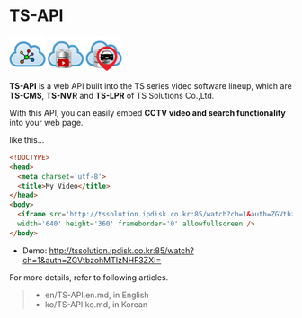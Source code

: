 TS-API
======

![Alt TS-CMS](img/tscms.png) ![Alt TS-NVR](img/tsnvr.png) ![Alt TS-LPR](img/tslpr.png)

**TS-API** is a web API built into the TS series video software lineup, which are **TS-CMS**, **TS-NVR** and **TS-LPR** of TS Solutions Co.,Ltd.

With this API, you can easily embed **CCTV video and search functionality** into your web page.

like this...
```html
<!DOCTYPE>
<head>
  <meta charset='utf-8'>
  <title>My Video</title>
</head>
<body>
  <iframe src='http://tssolution.ipdisk.co.kr:85/watch?ch=1&auth=ZGVtbzohMTIzNHF3ZXI=' 
  width='640' height='360' frameborder='0' allowfullscreen />
</body>
```
* Demo: http://tssolution.ipdisk.co.kr:85/watch?ch=1&auth=ZGVtbzohMTIzNHF3ZXI=

For more details, refer to following articles.
>* en/TS-API.en.md, in English
>* ko/TS-API.ko.md, in Korean